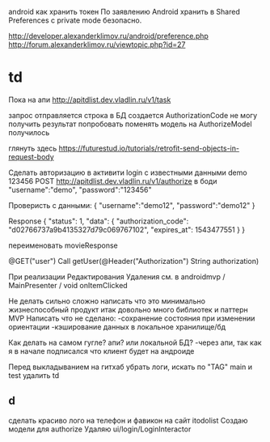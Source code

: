 




android как хранить токен
По заявлению Android хранить в Shared Preferences с private mode безопасно. 

http://developer.alexanderklimov.ru/android/preference.php
http://forum.alexanderklimov.ru/viewtopic.php?id=27



td
===
Пока на апи http://apitdlist.dev.vladlin.ru/v1/task 


запрос отправляется 
строка в БД создается AuthorizationCode
не могу получить результат
попробовать поменять модель на AuthorizeModel
получилось




глянуть здесь https://futurestud.io/tutorials/retrofit-send-objects-in-request-body


Сделать авторизацию в активити login
с известными данными demo 123456
POST http://apitdlist.dev.vladlin.ru/v1/authorize
в боди
  "username":"demo",
  "password":"123456"


Проверисть с данными:
{
  "username":"demo12",
  "password":"demo12"
}

Response
{
    "status": 1,
    "data": {
        "authorization_code": "d02766737a9b4135327d79c069767102",
        "expires_at": 1543477551
    }
}


переименовать movieResponse

@GET("user")
Call<User> getUser(@Header("Authorization") String authorization)


При реализации Редактирования Удаления
см. в androidmvp / MainPresenter / void onItemClicked

Не делать сильно сложно
написать что это минимально жизнеспособный продукт 
итак довольно много библиотек и паттерн MVP
Написать что не сделано:
-сохранение состояния при изменении ориентации
-кэширование данных в локальное хранилище/бд

Как делать на самом гугле? апи? или локальной БД?
-через апи, так как я в начале подписался что клиент будет на андроиде

Перед выкладыванием на гитхаб убрать логи, искать по "TAG"
main и test удалить 
td


d
---
сделать красиво лого на телефон и фавикон на сайт itodolist
Создаю модели для authorize
Удаляю ui/login/LoginInteractor
